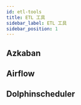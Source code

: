 ```yaml
---
id: etl-tools
title: ETL 工具
sidebar_label: ETL 工具
sidebar_position: 1
---
```


## Azkaban

## Airflow

## Dolphinscheduler
